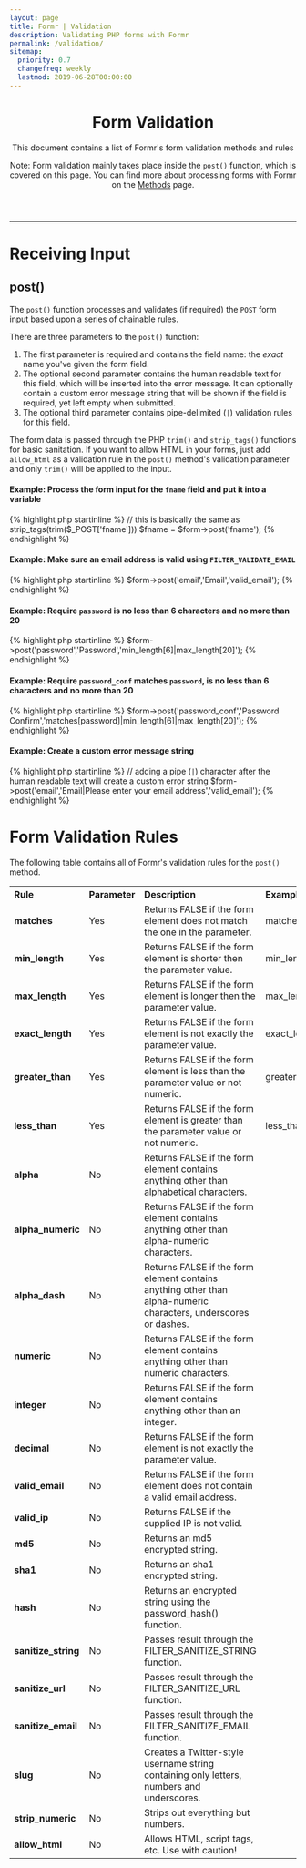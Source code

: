 ```yaml
---
layout: page
title: Formr | Validation
description: Validating PHP forms with Formr
permalink: /validation/
sitemap:
  priority: 0.7
  changefreq: weekly
  lastmod: 2019-06-28T00:00:00
---
```


<header class="post-header">
	<h1 class="post-title"><i class="fa fa-check"></i> Form Validation</h1>
	<p class="lead">This document contains a list of Formr's form validation methods and rules</p>
    <p class="lead">Note: Form validation mainly takes place inside the <code>post()</code> function, which is covered on this page. You can find more about processing forms with Formr on the <a href="https://formr.github.io/methods/#processing">Methods</a> page.</p>
</header>


---

# <i class="fa fa-check"></i> Receiving Input

## post()

The `post()` function processes and validates (if required) the `POST` form input based upon a series of chainable rules.

There are three parameters to the `post()` function:

1. The first parameter is required and contains the field name: the <em>exact</em> name you've given the form field.
1. The optional second parameter contains the human readable text for this field, which will be inserted into the error message. It can optionally contain a custom error message string that will be shown if the field is required, yet left empty when submitted.
1. The optional third parameter contains pipe-delimited (`|`) validation rules for this field.

<div class="alert alert-info">
<i class="fa fa-lightbulb-o"></i>	
The form data is passed through the PHP <code>trim()</code> and <code>strip_tags()</code> functions for basic sanitation. If you want to allow HTML in your forms, just add <code>allow_html</code> as a validation rule in the <code>post()</code> method's validation parameter and only <code>trim()</code> will be applied to the input.
</div>

#### Example: Process the form input for the `fname` field and put it into a variable
{% highlight php startinline %}
// this is basically the same as strip_tags(trim($_POST['fname']))
$fname = $form->post('fname');
{% endhighlight %}


#### Example: Make sure an email address is valid using `FILTER_VALIDATE_EMAIL`
{% highlight php startinline %}
$form->post('email','Email','valid_email');
{% endhighlight %}


#### Example: Require `password` is no less than 6 characters and no more than 20
{% highlight php startinline %}
$form->post('password','Password','min_length[6]|max_length[20]');
{% endhighlight %}


#### Example: Require `password_conf` matches `password`, is no less than 6 characters and no more than 20
{% highlight php startinline %}
$form->post('password_conf','Password Confirm','matches[password]|min_length[6]|max_length[20]');
{% endhighlight %}


#### Example: Create a custom error message string
{% highlight php startinline %}
// adding a pipe (`|`) character after the human readable text will create a custom error string
$form->post('email','Email|Please enter your email address','valid_email');
{% endhighlight %}



# <i class="fa fa-filter"></i> Form Validation Rules

The following table contains all of Formr's validation rules for the `post()` method.

<div class="row">
<div class="col-sm-12 table-responsive">
<table class="table table-striped table-bordered table-hover">
<tr>
<th align="left">Rule</th>
<th align="left">Parameter</th>
<th align="left">Description</th>
<th align="left">Example</th>
</tr>
<tr>
<td class="td"><strong>matches</strong></td>
<td class="td text-center">Yes</td>
<td class="td">Returns FALSE if the form element does not match the one in the parameter.</td>
<td class="td">matches[form_item]</td>
</tr>
<tr>
<td class="td"><strong>min_length</strong></td>
<td class="td text-center">Yes</td>
<td class="td">Returns FALSE if the form element is shorter then the parameter value.</td>
<td class="td">min_length[6]</td>
</tr>
<tr>
<td class="td"><strong>max_length</strong></td>
<td class="td text-center">Yes</td>
<td class="td">Returns FALSE if the form element is longer then the parameter value.</td>
<td class="td">max_length[12]</td>
</tr>
<tr>
<td class="td"><strong>exact_length</strong></td>
<td class="td text-center">Yes</td>
<td class="td">Returns FALSE if the form element is not exactly the parameter value.</td>
<td class="td">exact_length[8]</td>
</tr>
<tr>
<td class="td"><strong>greater_than</strong></td>
<td class="td text-center">Yes</td>
<td class="td">Returns FALSE if the form element is less than the parameter value or not numeric.</td>
<td class="td">greater_than[8]</td>
</tr>
<tr>
<td class="td"><strong>less_than</strong></td>
<td class="td text-center">Yes</td>
<td class="td">Returns FALSE if the form element is greater than the parameter value or not numeric.</td>
<td class="td">less_than[8]</td>
</tr>
<tr>
<td class="td"><strong>alpha</strong></td>
<td class="td text-center">No</td>
<td class="td">Returns FALSE if the form element contains anything other than alphabetical characters.</td>
<td class="td">&nbsp;</td>
</tr>
<tr>
<td class="td"><strong>alpha_numeric</strong></td>
<td class="td text-center">No</td>
<td class="td">Returns FALSE if the form element contains anything other than alpha-numeric characters.</td>
<td class="td">&nbsp;</td>
</tr>
<tr>
<td class="td"><strong>alpha_dash</strong></td>
<td class="td text-center">No</td>
<td class="td">Returns FALSE if the form element contains anything other than alpha-numeric characters, underscores or dashes.</td>
<td class="td">&nbsp;</td>
</tr>
<tr>
<td class="td"><strong>numeric</strong></td>
<td class="td text-center">No</td>
<td class="td">Returns FALSE if the form element contains anything other than numeric characters.</td>
<td class="td">&nbsp;</td>
</tr>
<tr>
<td class="td"><strong>integer</strong></td>
<td class="td text-center">No</td>
<td class="td">Returns FALSE if the form element contains anything other than an integer.</td>
<td class="td">&nbsp;</td>
</tr>
<tr>
<td class="td"><strong>decimal</strong></td>
<td class="td text-center">No</td>
<td class="td">Returns FALSE if the form element is not exactly the parameter value.</td>
<td class="td">&nbsp;</td>
</tr>
<tr>
<td class="td"><strong>valid_email</strong></td>
<td class="td text-center">No</td>
<td class="td">Returns FALSE if the form element does not contain a valid email address.</td>
<td class="td">&nbsp;</td>
</tr>
<tr>
<td class="td"><strong>valid_ip</strong></td>
<td class="td text-center">No</td>
<td class="td">Returns FALSE if the supplied IP is not valid.</td>
<td class="td">&nbsp;</td>
</tr>
<tr>
<td class="td"><strong>md5</strong></td>
<td class="td text-center">No</td>
<td class="td">Returns an md5 encrypted string.</td>
<td class="td">&nbsp;</td>
</tr>
<tr>
<td class="td"><strong>sha1</strong></td>
<td class="td text-center">No</td>
<td class="td">Returns an sha1 encrypted string.</td>
<td class="td">&nbsp;</td>
</tr>
<tr>
<td class="td"><strong>hash</strong></td>
<td class="td text-center">No</td>
<td class="td">Returns an encrypted string using the password_hash() function.</td>
<td class="td">&nbsp;</td>
</tr>
<tr>
<td class="td"><strong>sanitize_string</strong></td>
<td class="td text-center">No</td>
<td class="td">Passes result through the FILTER_SANITIZE_STRING function.</td>
<td class="td">&nbsp;</td>
</tr>
<tr>
<td class="td"><strong>sanitize_url</strong></td>
<td class="td text-center">No</td>
<td class="td">Passes result through the FILTER_SANITIZE_URL function.</td>
<td class="td">&nbsp;</td>
</tr>
<tr>
<td class="td"><strong>sanitize_email</strong></td>
<td class="td text-center">No</td>
<td class="td">Passes result through the FILTER_SANITIZE_EMAIL function.</td>
<td class="td">&nbsp;</td>
</tr>
<tr>
<td class="td"><strong>slug</strong></td>
<td class="td text-center">No</td>
<td class="td">Creates a Twitter-style username string containing only letters, numbers and underscores.</td>
<td class="td">&nbsp;</td>
</tr>
<tr>
<td class="td"><strong>strip_numeric</strong></td>
<td class="td text-center">No</td>
<td class="td">Strips out everything but numbers.</td>
<td class="td">&nbsp;</td>
</tr>
<tr>
<td class="td"><strong>allow_html</strong></td>
<td class="td text-center">No</td>
<td class="td">Allows HTML, script tags, etc. Use with caution!</td>
<td class="td">&nbsp;</td>
</tr>
</table>
</div>
</div>